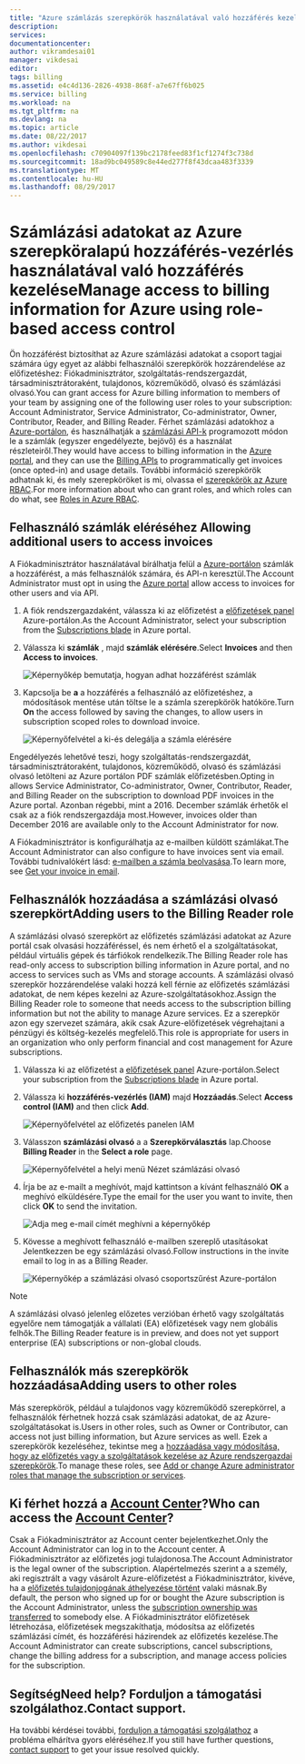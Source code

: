 ```yaml
---
title: "Azure számlázás szerepkörök használatával való hozzáférés kezelése |} Microsoft Docs"
description: 
services: 
documentationcenter: 
author: vikramdesai01
manager: vikdesai
editor: 
tags: billing
ms.assetid: e4c4d136-2826-4938-868f-a7e67ff6b025
ms.service: billing
ms.workload: na
ms.tgt_pltfrm: na
ms.devlang: na
ms.topic: article
ms.date: 08/22/2017
ms.author: vikdesai
ms.openlocfilehash: c70904097f139bc2178feed83f1cf1274f3c738d
ms.sourcegitcommit: 18ad9bc049589c8e44ed277f8f43dcaa483f3339
ms.translationtype: MT
ms.contentlocale: hu-HU
ms.lasthandoff: 08/29/2017
---
```

# <a name="manage-access-to-billing-information-for-azure-using-role-based-access-control"></a><span data-ttu-id="d4579-102">Számlázási adatokat az Azure szerepköralapú hozzáférés-vezérlés használatával való hozzáférés kezelése</span><span class="sxs-lookup"><span data-stu-id="d4579-102">Manage access to billing information for Azure using role-based access control</span></span>

<span data-ttu-id="d4579-103">Ön hozzáférést biztosíthat az Azure számlázási adatokat a csoport tagjai számára úgy egyet az alábbi felhasználói szerepkörök hozzárendelése az előfizetéshez: Fiókadminisztrátor, szolgáltatás-rendszergazdát, társadminisztrátoraként, tulajdonos, közreműködő, olvasó és számlázási olvasó.</span><span class="sxs-lookup"><span data-stu-id="d4579-103">You can grant access for Azure billing information to members of your team by assigning one of the following user roles to your subscription: Account Administrator, Service Administrator, Co-administrator, Owner, Contributor, Reader, and Billing Reader.</span></span> <span data-ttu-id="d4579-104">Férhet számlázási adatokhoz a [Azure-portálon](https://portal.azure.com/), és használhatják a [számlázási API-k](billing-usage-rate-card-overview.md) programozott módon le a számlák (egyszer engedélyezte, bejövő) és a használat részleteiről.</span><span class="sxs-lookup"><span data-stu-id="d4579-104">They would have access to billing information in the [Azure portal](https://portal.azure.com/), and they can use the [Billing APIs](billing-usage-rate-card-overview.md) to programmatically get invoices (once opted-in) and usage details.</span></span> <span data-ttu-id="d4579-105">További információ szerepkörök adhatnak ki, és mely szerepköröket is mi, olvassa el [szerepkörök az Azure RBAC](../active-directory/role-based-access-built-in-roles.md).</span><span class="sxs-lookup"><span data-stu-id="d4579-105">For more information about who can grant roles, and which roles can do what, see [Roles in Azure RBAC](../active-directory/role-based-access-built-in-roles.md).</span></span>

## <span data-ttu-id="d4579-106"><a name="opt-in"></a>Felhasználó számlák eléréséhez</span><span class="sxs-lookup"><span data-stu-id="d4579-106"><a name="opt-in"></a> Allowing additional users to access invoices</span></span>

<span data-ttu-id="d4579-107">A Fiókadminisztrátor használatával bírálhatja felül a [Azure-portálon](https://portal.azure.com/) számlák a hozzáférést, a más felhasználók számára, és API-n keresztül.</span><span class="sxs-lookup"><span data-stu-id="d4579-107">The Account Administrator must opt in using the [Azure portal](https://portal.azure.com/) allow access to invoices for other users and via API.</span></span>

1. <span data-ttu-id="d4579-108">A fiók rendszergazdaként, válassza ki az előfizetést a [előfizetések panel](https://portal.azure.com/#blade/Microsoft_Azure_Billing/SubscriptionsBlade) Azure-portálon.</span><span class="sxs-lookup"><span data-stu-id="d4579-108">As the Account Administrator, select your subscription from the [Subscriptions blade](https://portal.azure.com/#blade/Microsoft_Azure_Billing/SubscriptionsBlade) in Azure portal.</span></span>

1. <span data-ttu-id="d4579-109">Válassza ki **számlák** , majd **számlák elérésére**.</span><span class="sxs-lookup"><span data-stu-id="d4579-109">Select **Invoices** and then **Access to invoices**.</span></span>

    ![Képernyőkép bemutatja, hogyan adhat hozzáférést számlák](./media/billing-manage-access/AA-optin.png)

1. <span data-ttu-id="d4579-111">Kapcsolja be **a** a hozzáférés a felhasználó az előfizetéshez, a módosítások mentése után töltse le a számla szerepkörök hatóköre.</span><span class="sxs-lookup"><span data-stu-id="d4579-111">Turn **On** the access followed by saving the changes, to allow users in subscription scoped roles to download invoice.</span></span>

    ![Képernyőfelvétel a ki-és delegálja a számla elérésére](./media/billing-manage-access/AA-optinAllow.png)

<span data-ttu-id="d4579-113">Engedélyezés lehetővé teszi, hogy szolgáltatás-rendszergazdát, társadminisztrátoraként, tulajdonos, közreműködő, olvasó és számlázási olvasó letölteni az Azure portálon PDF számlák előfizetésben.</span><span class="sxs-lookup"><span data-stu-id="d4579-113">Opting in allows Service Administrator, Co-administrator, Owner, Contributor, Reader, and Billing Reader on the subscription to download PDF invoices in the Azure portal.</span></span> <span data-ttu-id="d4579-114">Azonban régebbi, mint a 2016. December számlák érhetők el csak az a fiók rendszergazdája most.</span><span class="sxs-lookup"><span data-stu-id="d4579-114">However, invoices older than December 2016 are available only to the Account Administrator for now.</span></span>

<span data-ttu-id="d4579-115">A Fiókadminisztrátor is konfigurálhatja az e-mailben küldött számlákat.</span><span class="sxs-lookup"><span data-stu-id="d4579-115">The Account Administrator can also configure to have invoices sent via email.</span></span> <span data-ttu-id="d4579-116">További tudnivalókért lásd: [e-mailben a számla beolvasása](billing-download-azure-invoice-daily-usage-date.md).</span><span class="sxs-lookup"><span data-stu-id="d4579-116">To learn more, see [Get your invoice in email](billing-download-azure-invoice-daily-usage-date.md).</span></span>

## <a name="adding-users-to-the-billing-reader-role"></a><span data-ttu-id="d4579-117">Felhasználók hozzáadása a számlázási olvasó szerepkört</span><span class="sxs-lookup"><span data-stu-id="d4579-117">Adding users to the Billing Reader role</span></span>

<span data-ttu-id="d4579-118">A számlázási olvasó szerepkört az előfizetés számlázási adatokat az Azure portál csak olvasási hozzáféréssel, és nem érhető el a szolgáltatásokat, például virtuális gépek és tárfiókok rendelkezik.</span><span class="sxs-lookup"><span data-stu-id="d4579-118">The Billing Reader role has read-only access to subscription billing information in Azure portal, and no access to services such as VMs and storage accounts.</span></span> <span data-ttu-id="d4579-119">A számlázási olvasó szerepkör hozzárendelése valaki hozzá kell férnie az előfizetés számlázási adatokat, de nem képes kezelni az Azure-szolgáltatásokhoz.</span><span class="sxs-lookup"><span data-stu-id="d4579-119">Assign the Billing Reader role to someone that needs access to the subscription billing information but not the ability to manage Azure services.</span></span> <span data-ttu-id="d4579-120">Ez a szerepkör azon egy szervezet számára, akik csak Azure-előfizetések végrehajtani a pénzügyi és költség-kezelés megfelelő.</span><span class="sxs-lookup"><span data-stu-id="d4579-120">This role is appropriate for users in an organization who only perform financial and cost management for Azure subscriptions.</span></span>

1. <span data-ttu-id="d4579-121">Válassza ki az előfizetést a [előfizetések panel](https://portal.azure.com/#blade/Microsoft_Azure_Billing/SubscriptionsBlade) Azure-portálon.</span><span class="sxs-lookup"><span data-stu-id="d4579-121">Select your subscription from the [Subscriptions blade](https://portal.azure.com/#blade/Microsoft_Azure_Billing/SubscriptionsBlade) in Azure portal.</span></span>

1. <span data-ttu-id="d4579-122">Válassza ki **hozzáférés-vezérlés (IAM)** majd **Hozzáadás**.</span><span class="sxs-lookup"><span data-stu-id="d4579-122">Select **Access control (IAM)** and then click **Add**.</span></span>

    ![Képernyőfelvétel az előfizetés panelen IAM](./media/billing-manage-access/select-iam.PNG)

1. <span data-ttu-id="d4579-124">Válasszon **számlázási olvasó** a a **Szerepkörválasztás** lap.</span><span class="sxs-lookup"><span data-stu-id="d4579-124">Choose **Billing Reader** in the **Select a role** page.</span></span>

    ![Képernyőfelvétel a helyi menü Nézet számlázási olvasó](./media/billing-manage-access/select-roles.PNG)

1. <span data-ttu-id="d4579-126">Írja be az e-mailt a meghívót, majd kattintson a kívánt felhasználó **OK** a meghívó elküldésére.</span><span class="sxs-lookup"><span data-stu-id="d4579-126">Type the email for the user you want to invite, then click **OK** to send the invitation.</span></span>

    ![Adja meg e-mail címét meghívni a képernyőkép](./media/billing-manage-access/add-user.PNG)

1. <span data-ttu-id="d4579-128">Kövesse a meghívott felhasználó e-mailben szereplő utasításokat Jelentkezzen be egy számlázási olvasó.</span><span class="sxs-lookup"><span data-stu-id="d4579-128">Follow instructions in the invite email to log in as a Billing Reader.</span></span>

    ![Képernyőkép a számlázási olvasó csoportszűrést Azure-portálon](./media/billing-manage-access/billing-reader-view.png)

> [!NOTE]
> <span data-ttu-id="d4579-130">A számlázási olvasó jelenleg előzetes verzióban érhető vagy szolgáltatás egyelőre nem támogatják a vállalati (EA) előfizetések vagy nem globális felhők.</span><span class="sxs-lookup"><span data-stu-id="d4579-130">The Billing Reader feature is in preview, and does not yet support enterprise (EA) subscriptions or non-global clouds.</span></span>

## <a name="adding-users-to-other-roles"></a><span data-ttu-id="d4579-131">Felhasználók más szerepkörök hozzáadása</span><span class="sxs-lookup"><span data-stu-id="d4579-131">Adding users to other roles</span></span>

<span data-ttu-id="d4579-132">Más szerepkörök, például a tulajdonos vagy közreműködő szerepkörrel, a felhasználók férhetnek hozzá csak számlázási adatokat, de az Azure-szolgáltatásokat is.</span><span class="sxs-lookup"><span data-stu-id="d4579-132">Users in other roles, such as Owner or Contributor, can access not just billing information, but Azure services as well.</span></span> <span data-ttu-id="d4579-133">Ezek a szerepkörök kezeléséhez, tekintse meg a [hozzáadása vagy módosítása, hogy az előfizetés vagy a szolgáltatások kezelése az Azure rendszergazdai szerepkörök](billing-add-change-azure-subscription-administrator.md).</span><span class="sxs-lookup"><span data-stu-id="d4579-133">To manage these roles, see [Add or change Azure administrator roles that manage the subscription or services](billing-add-change-azure-subscription-administrator.md).</span></span>

## <a name="who-can-access-the-account-centerhttpsaccountwindowsazurecom"></a><span data-ttu-id="d4579-134">Ki férhet hozzá a [Account Center](https://account.windowsazure.com)?</span><span class="sxs-lookup"><span data-stu-id="d4579-134">Who can access the [Account Center](https://account.windowsazure.com)?</span></span>

<span data-ttu-id="d4579-135">Csak a Fiókadminisztrátor az Account center bejelentkezhet.</span><span class="sxs-lookup"><span data-stu-id="d4579-135">Only the Account Administrator can log in to the Account center.</span></span> <span data-ttu-id="d4579-136">A Fiókadminisztrátor az előfizetés jogi tulajdonosa.</span><span class="sxs-lookup"><span data-stu-id="d4579-136">The Account Administrator is the legal owner of the subscription.</span></span> <span data-ttu-id="d4579-137">Alapértelmezés szerint a a személy, aki regisztrált a vagy vásárolt Azure-előfizetést a Fiókadminisztrátor, kivéve, ha a [előfizetés tulajdonjogának áthelyezése történt](billing-subscription-transfer.md) valaki másnak.</span><span class="sxs-lookup"><span data-stu-id="d4579-137">By default, the person who signed up for or bought the Azure subscription is the Account Administrator, unless the [subscription ownership was transferred](billing-subscription-transfer.md) to somebody else.</span></span> <span data-ttu-id="d4579-138">A Fiókadminisztrátor előfizetések létrehozása, előfizetések megszakíthatja, módosítsa az előfizetés számlázási címét, és hozzáférési házirendek az előfizetés kezelése.</span><span class="sxs-lookup"><span data-stu-id="d4579-138">The Account Administrator can create subscriptions, cancel subscriptions, change the billing address for a subscription, and manage access policies for the subscription.</span></span>

## <a name="need-help-contact-support"></a><span data-ttu-id="d4579-139">Segítség</span><span class="sxs-lookup"><span data-stu-id="d4579-139">Need help?</span></span> <span data-ttu-id="d4579-140">Forduljon a támogatási szolgálathoz.</span><span class="sxs-lookup"><span data-stu-id="d4579-140">Contact support.</span></span>

<span data-ttu-id="d4579-141">Ha további kérdései további, [forduljon a támogatási szolgálathoz](https://portal.azure.com/?#blade/Microsoft_Azure_Support/HelpAndSupportBlade) a probléma elhárítva gyors eléréséhez.</span><span class="sxs-lookup"><span data-stu-id="d4579-141">If you still have further questions, [contact support](https://portal.azure.com/?#blade/Microsoft_Azure_Support/HelpAndSupportBlade) to get your issue resolved quickly.</span></span>
